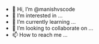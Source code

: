 - 👋 Hi, I’m @manishvscode
- 👀 I’m interested in ...
- 🌱 I’m currently learning ...
- 💞️ I’m looking to collaborate on ...
- 📫 How to reach me ...

<!---
manishvscode/manishvscode is a ✨ special ✨ repository because its `README.md` (this file) appears on your GitHub profile.
You can click the Preview link to take a look at your changes.
--->
